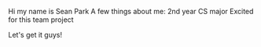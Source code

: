 Hi my name is Sean Park
A few things about me:
2nd year CS major
Excited for this team project

Let's get it guys!
